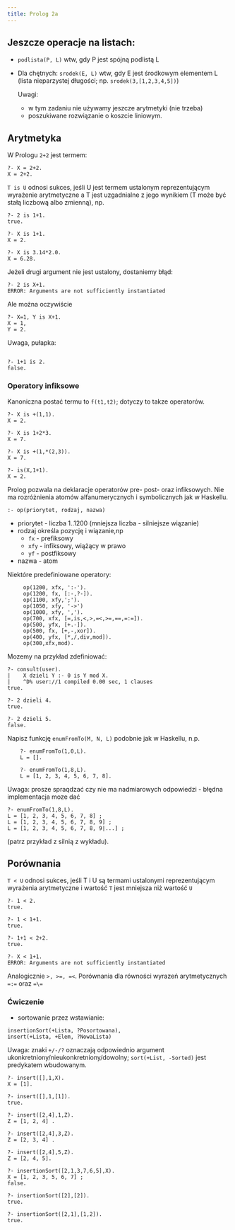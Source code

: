 ```yaml
---
title: Prolog 2a
---
```


## Jeszcze operacje na listach:

* `podlista(P, L)` wtw, gdy P jest spójną podlistą L

* Dla chętnych: `srodek(E, L)` wtw, gdy E jest środkowym elementem L
       (lista nieparzystej długości; np. `srodek(3,[1,2,3,4,5])`)

   Uwagi:
     - w tym zadaniu nie używamy jeszcze arytmetyki (nie trzeba)
     - poszukiwane rozwiązanie o koszcie liniowym.

## Arytmetyka

W Prologu `2+2` jest termem:
```
?- X = 2+2.
X = 2+2.
```

`T is U` odnosi sukces, jeśli U jest termem ustalonym reprezentującym wyrażenie arytmetyczne a T jest uzgadnialne z jego wynikiem (T może być stałą liczbową albo zmienną), np.

```
?- 2 is 1+1.
true.

?- X is 1+1.
X = 2.

?- X is 3.14*2.0.
X = 6.28.
```

Jeżeli drugi argument nie jest ustalony, dostaniemy błąd:

```
?- 2 is X+1.
ERROR: Arguments are not sufficiently instantiated
```

Ale można oczywiście

```
?- X=1, Y is X+1.
X = 1,
Y = 2.
```

Uwaga, pułapka:

```

?- 1+1 is 2.
false.
```

### Operatory infiksowe
Kanoniczna postać termu to `f(t1,t2)`; dotyczy to takze operatorów.
```
?- X is +(1,1).
X = 2.

?- X is 1+2*3.
X = 7.

?- X is +(1,*(2,3)).
X = 7.

?- is(X,1+1).
X = 2.
```

Prolog pozwala na deklaracje operatorów pre- post- oraz infiksowych. Nie ma rozróżnienia atomów alfanumerycznych i symbolicznych jak w Haskellu.

```
:- op(priorytet, rodzaj, nazwa)
```
* priorytet - liczba 1..1200 (mniejsza liczba - silniejsze wiązanie)
* rodzaj określa pozycję i wiązanie,np
   - `fx` - prefiksowy
   - `xfy` - infiksowy, wiążący w prawo
   - `yf` - postfiksowy
* nazwa - atom

Niektóre predefiniowane operatory:
```
     op(1200, xfx, ':-').
     op(1200, fx, [:-,?-]).
     op(1100, xfy,';').
     op(1050, xfy, '->')
     op(1000, xfy, ',').
     op(700, xfx, [=,is,<,>,=<,>=,==,=:=]).
     op(500, yfx, [+.-]).
     op(500, fx, [+,-,xor]).
     op(400, yfx, [*,/,div,mod]).
     op(300,xfx,mod).
```

Mozemy na przykład zdefiniować:

```
?- consult(user).
|    X dzieli Y :- 0 is Y mod X.
|    ^D% user://1 compiled 0.00 sec, 1 clauses
true.

?- 2 dzieli 4.
true.

?- 2 dzieli 5.
false.
```

Napisz funkcję  `enumFromTo(M, N, L)` podobnie jak w Haskellu, n.p.

```
    ?- enumFromTo(1,0,L).
    L = [].

    ?- enumFromTo(1,8,L).
    L = [1, 2, 3, 4, 5, 6, 7, 8].
```

Uwaga: prosze spraqdzać czy nie ma nadmiarowych odpowiedzi - błędna implementacja moze dać

```
?- enumFromTo(1,8,L).
L = [1, 2, 3, 4, 5, 6, 7, 8] ;
L = [1, 2, 3, 4, 5, 6, 7, 8, 9] ;
L = [1, 2, 3, 4, 5, 6, 7, 8, 9|...] ;
```

(patrz przykład z silnią z wykładu).

## Porównania

`T < U` odnosi sukces, jeśli T i U są termami ustalonymi reprezentującym wyrażenia arytmetyczne i wartość `T` jest mniejsza niż wartość `U`

```
?- 1 < 2.
true.

?- 1 < 1+1.
true.

?- 1+1 < 2+2.
true.

?- X < 1+1.
ERROR: Arguments are not sufficiently instantiated
```
Analogicznie `>, >=, =<`. Porównania dla równości wyrazeń arytmetycznych `=:=` oraz `=\=`

### Ćwiczenie
* sortowanie przez wstawianie:
```
insertionSort(+Lista, ?Posortowana),
insert(+Lista, +Elem, ?NowaLista)
```

Uwaga: znaki `+/-/?` oznaczają odpowiednio argument ukonkretniony/nieukonkretniony/dowolny; `sort(+List, -Sorted)` jest predykatem wbudowanym.


```
?- insert([],1,X).
X = [1].

?- insert([],1,[1]).
true.

?- insert([2,4],1,Z).
Z = [1, 2, 4] .

?- insert([2,4],3,Z).
Z = [2, 3, 4] .

?- insert([2,4],5,Z).
Z = [2, 4, 5].

?- insertionSort([2,1,3,7,6,5],X).
X = [1, 2, 3, 5, 6, 7] ;
false.

?- insertionSort([2],[2]).
true.

?- insertionSort([2,1],[1,2]).
true.
```
